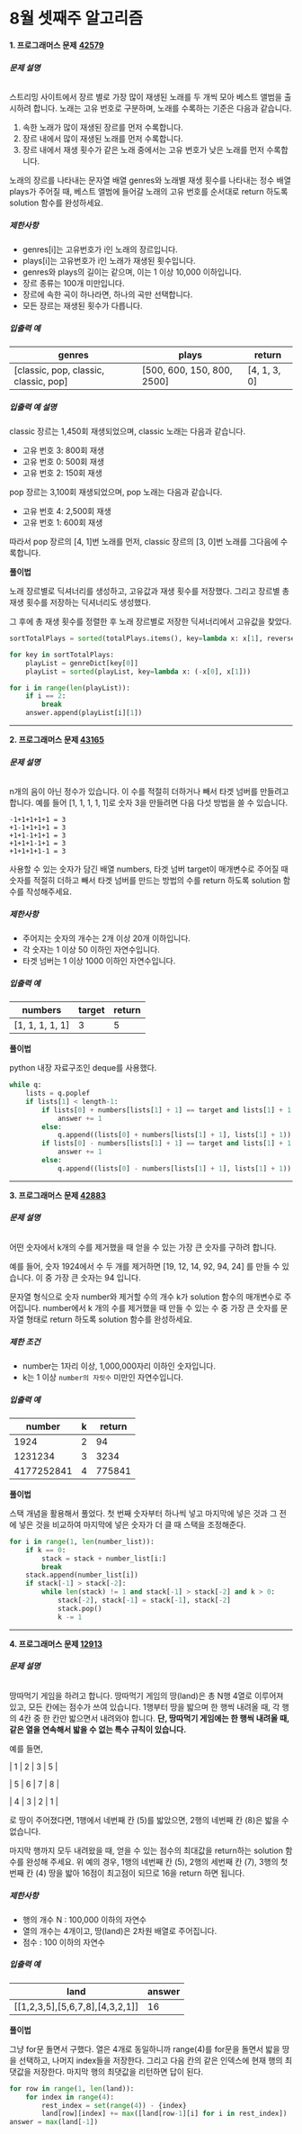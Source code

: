 # 8월 셋째주 알고리즘

**1. 프로그래머스 문제** [**42579**](https://programmers.co.kr/learn/courses/30/lessons/42579)

###### **문제 설명**

스트리밍 사이트에서 장르 별로 가장 많이 재생된 노래를 두 개씩 모아 베스트 앨범을 출시하려 합니다. 노래는 고유 번호로 구분하며, 노래를 수록하는 기준은 다음과 같습니다.

1. 속한 노래가 많이 재생된 장르를 먼저 수록합니다.
2. 장르 내에서 많이 재생된 노래를 먼저 수록합니다.
3. 장르 내에서 재생 횟수가 같은 노래 중에서는 고유 번호가 낮은 노래를 먼저 수록합니다.

노래의 장르를 나타내는 문자열 배열 genres와 노래별 재생 횟수를 나타내는 정수 배열 plays가 주어질 때, 베스트 앨범에 들어갈 노래의 고유 번호를 순서대로 return 하도록 solution 함수를 완성하세요.

##### **제한사항**

- genres[i]는 고유번호가 i인 노래의 장르입니다.
- plays[i]는 고유번호가 i인 노래가 재생된 횟수입니다.
- genres와 plays의 길이는 같으며, 이는 1 이상 10,000 이하입니다.
- 장르 종류는 100개 미만입니다.
- 장르에 속한 곡이 하나라면, 하나의 곡만 선택합니다.
- 모든 장르는 재생된 횟수가 다릅니다.

##### **입출력 예**

| genres                                | plays                      | return       |
| ------------------------------------- | -------------------------- | ------------ |
| [classic, pop, classic, classic, pop] | [500, 600, 150, 800, 2500] | [4, 1, 3, 0] |

##### **입출력 예 설명**

classic 장르는 1,450회 재생되었으며, classic 노래는 다음과 같습니다.

- 고유 번호 3: 800회 재생
- 고유 번호 0: 500회 재생
- 고유 번호 2: 150회 재생

pop 장르는 3,100회 재생되었으며, pop 노래는 다음과 같습니다.

- 고유 번호 4: 2,500회 재생
- 고유 번호 1: 600회 재생

따라서 pop 장르의 [4, 1]번 노래를 먼저, classic 장르의 [3, 0]번 노래를 그다음에 수록합니다.

**풀이법**

노래 장르별로 딕셔너리를 생성하고, 고유값과 재생 횟수를 저장했다.
그리고 장르별 총 재생 횟수를 저장하는 딕셔너리도 생성했다.

그 후에 총 재생 횟수를 정렬한 후 노래 장르별로 저장한 딕셔너리에서 고유값을 찾았다.

```python
sortTotalPlays = sorted(totalPlays.items(), key=lambda x: x[1], reverse=True)

for key in sortTotalPlays:
    playList = genreDict[key[0]]
    playList = sorted(playList, key=lambda x: (-x[0], x[1]))

for i in range(len(playList)):
    if i == 2:
        break
    answer.append(playList[i][1])
```

------

**2. 프로그래머스 문제 [43165](https://programmers.co.kr/learn/courses/30/lessons/43165)**

###### **문제 설명**

n개의 음이 아닌 정수가 있습니다. 이 수를 적절히 더하거나 빼서 타겟 넘버를 만들려고 합니다. 예를 들어 [1, 1, 1, 1, 1]로 숫자 3을 만들려면 다음 다섯 방법을 쓸 수 있습니다.

```
-1+1+1+1+1 = 3
+1-1+1+1+1 = 3
+1+1-1+1+1 = 3
+1+1+1-1+1 = 3
+1+1+1+1-1 = 3
```

사용할 수 있는 숫자가 담긴 배열 numbers, 타겟 넘버 target이 매개변수로 주어질 때 숫자를 적절히 더하고 빼서 타겟 넘버를 만드는 방법의 수를 return 하도록 solution 함수를 작성해주세요.

##### **제한사항**

- 주어지는 숫자의 개수는 2개 이상 20개 이하입니다.
- 각 숫자는 1 이상 50 이하인 자연수입니다.
- 타겟 넘버는 1 이상 1000 이하인 자연수입니다.

##### **입출력 예**

| numbers         | target | return |
| --------------- | ------ | ------ |
| [1, 1, 1, 1, 1] | 3      | 5      |

**풀이법**

python 내장 자료구조인 deque를 사용했다.

```python
while q:
    lists = q.poplef
    if lists[1] < length-1:
        if lists[0] + numbers[lists[1] + 1] == target and lists[1] + 1 == length-1:
            answer += 1
        else:
            q.append((lists[0] + numbers[lists[1] + 1], lists[1] + 1))
        if lists[0] - numbers[lists[1] + 1] == target and lists[1] + 1 == length-1:
            answer += 1
        else:
            q.append((lists[0] - numbers[lists[1] + 1], lists[1] + 1))
```

------

**3. 프로그래머스 문제 [42883](https://programmers.co.kr/learn/courses/30/lessons/42883)**

###### **문제 설명**

어떤 숫자에서 k개의 수를 제거했을 때 얻을 수 있는 가장 큰 숫자를 구하려 합니다.

예를 들어, 숫자 1924에서 수 두 개를 제거하면 [19, 12, 14, 92, 94, 24] 를 만들 수 있습니다. 이 중 가장 큰 숫자는 94 입니다.

문자열 형식으로 숫자 number와 제거할 수의 개수 k가 solution 함수의 매개변수로 주어집니다. number에서 k 개의 수를 제거했을 때 만들 수 있는 수 중 가장 큰 숫자를 문자열 형태로 return 하도록 solution 함수를 완성하세요.

##### **제한 조건**

- number는 1자리 이상, 1,000,000자리 이하인 숫자입니다.
- k는 1 이상 `number의 자릿수` 미만인 자연수입니다.

##### **입출력 예**

| number     | k    | return |
| ---------- | ---- | ------ |
| 1924       | 2    | 94     |
| 1231234    | 3    | 3234   |
| 4177252841 | 4    | 775841 |

**풀이법**

스택 개념을 활용해서 풀었다.
첫 번째 숫자부터 하나씩 넣고 마지막에 넣은 것과 그 전에 넣은 것을 비교하여
마지막에 넣은 숫자가 더 클 때 스택을 조정해준다.

```python
for i in range(1, len(number_list)):
    if k == 0:
        stack = stack + number_list[i:]
        break
    stack.append(number_list[i])
    if stack[-1] > stack[-2]:
        while len(stack) != 1 and stack[-1] > stack[-2] and k > 0:
            stack[-2], stack[-1] = stack[-1], stack[-2]
            stack.pop()
            k -= 1
```

-------

**4. 프로그래머스 문제 [12913](https://programmers.co.kr/learn/courses/30/lessons/12913)**

###### **문제 설명**

땅따먹기 게임을 하려고 합니다. 땅따먹기 게임의 땅(land)은 총 N행 4열로 이루어져 있고, 모든 칸에는 점수가 쓰여 있습니다. 1행부터 땅을 밟으며 한 행씩 내려올 때, 각 행의 4칸 중 한 칸만 밟으면서 내려와야 합니다. **단, 땅따먹기 게임에는 한 행씩 내려올 때, 같은 열을 연속해서 밟을 수 없는 특수 규칙이 있습니다.**

예를 들면,

| 1 | 2 | 3 | 5 |

| 5 | 6 | 7 | 8 |

| 4 | 3 | 2 | 1 |

로 땅이 주어졌다면, 1행에서 네번째 칸 (5)를 밟았으면, 2행의 네번째 칸 (8)은 밟을 수 없습니다.

마지막 행까지 모두 내려왔을 때, 얻을 수 있는 점수의 최대값을 return하는 solution 함수를 완성해 주세요. 위 예의 경우, 1행의 네번째 칸 (5), 2행의 세번째 칸 (7), 3행의 첫번째 칸 (4) 땅을 밟아 16점이 최고점이 되므로 16을 return 하면 됩니다.

##### **제한사항**

- 행의 개수 N : 100,000 이하의 자연수
- 열의 개수는 4개이고, 땅(land)은 2차원 배열로 주어집니다.
- 점수 : 100 이하의 자연수

##### **입출력 예**

| land                            | answer |
| ------------------------------- | ------ |
| [[1,2,3,5],[5,6,7,8],[4,3,2,1]] | 16     |

**풀이법**

그냥 for문 돌면서 구했다.
열은 4개로 동일하니까 range(4)를 for문을 돌면서 밟을 땅을 선택하고, 나머지 index들을 저장한다.
그리고 다음 칸의 같은 인덱스에 현재 행의 최댓값을 저장한다.
마지막 행의 최댓값을 리턴하면 답이 된다.

```python
for row in range(1, len(land)):
    for index in range(4):
        rest_index = set(range(4)) - {index}
        land[row][index] += max([land[row-1][i] for i in rest_index])
answer = max(land[-1])
```

